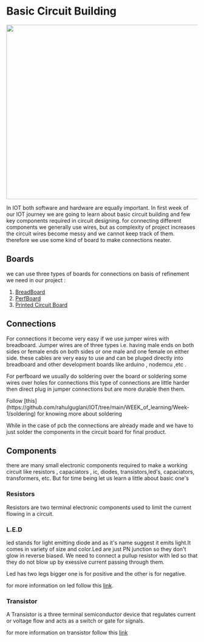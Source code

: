 # Basic Circuit Building

<img src="https://user-images.githubusercontent.com/60490438/133898629-9b6c9e54-fb6b-4602-afbe-191fe92a4c46.png" width="800" height="460" />
  
<p>In IOT both software and hardware are equally important. In first week of our IOT journey we are going to learn about basic circuit building and few key components required in circuit designing.  
for connecting different components we generally use wires, but as complexity of project increases the circuit wires become messy and we cannot keep track of them. therefore we use some kind of board to make connections neater.  </p>

## Boards
<p>we can use three types of boards for connections on basis of refinement we need in our project :</p>

1. [BreadBoard](https://github.com/Global-IOT/IOT/tree/main/WEEK_of_learning/Week-1/breadboard)
2. [PerfBoard](https://github.com/Global-IOT/IOT/tree/main/WEEK_of_learning/Week-1/Perf_Board)
3. [Printed Circuit Board](https://github.com/Global-IOT/IOT/tree/main/WEEK_of_learning/Week-1/PCB)


## Connections
<p> For connections it become very easy if we use jumper wires with breadboard. Jumper wires are of three types i.e. having male ends on both sides or female ends on both sides or one male and one female on either side. these cables are very easy to use and can be pluged directly into breadboard and other development boards like arduino , nodemcu ,etc .</p>
<p> For perfboard we usually do soldering over the board or soldering some wires over holes for connections this type of connections are little harder then direct plug in jumper connections but are more durable then them.</p>  
Follow [this](https://github.com/rahulguglani/IOT/tree/main/WEEK_of_learning/Week-1/soldering) for knowing more about soldering
<p> While in the case of pcb the connections are already made and we have to just solder the components in the circuit board for final product.</p>

## Components 
<p> there are many small electronic components required to make a working circuit like resistors , capaciators , ic, diodes, transistors,led's, capaciators, transformers, etc. But for time being let us learn a little about basic one's</p>

### Resistors
Resistors are two terminal electronic components used to limit the current flowing in a circuit.

### L.E.D
led stands for light emitting diode and as it's name suggest it emits light.It comes in variety of size and color.Led are just PN junction so they don't glow in reverse biased. We need to connect a pullup resistor with led so that they do not blow up by exessive current passing through them.  

Led has two legs bigger one is for positive and the other is for negative.  

for more information on led follow this [link](https://startingelectronics.org/beginners/components/LED/).

### Transistor
A Transistor is a three terminal semiconductor device that regulates current or voltage flow and acts as a switch or gate for signals.

for more information on transistor follow this [link](https://www.tutorialspoint.com/basic_electronics/basic_electronics_transistors.htm)

